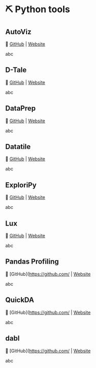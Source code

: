 # ⛏ Python tools

## **AutoViz**
🔗 [GitHub](https://github.com/) | [Website](https:)

abc

## **D-Tale**
🔗 [GitHub](https://github.com/) | [Website](https:)

abc

## **DataPrep**
🔗 [GitHub](https://github.com/) | [Website](https:)

abc

## **Datatile**
🔗 [GitHub](https://github.com/) | [Website](https:)

abc

## **ExploriPy**
🔗 [GitHub](https://github.com/) | [Website](https:)

abc

## **Lux**
🔗 [GitHub](https://github.com/) | [Website](https:)

abc

## **Pandas Profiling**
🔗 [GitHub](https://github.com/ | [Website](https:)

abc

## **QuickDA**
🔗 [GitHub](https://github.com/ | [Website](https:)

abc

## **dabl**
🔗 [GitHub](https://github.com/ | [Website](https:)

abc
